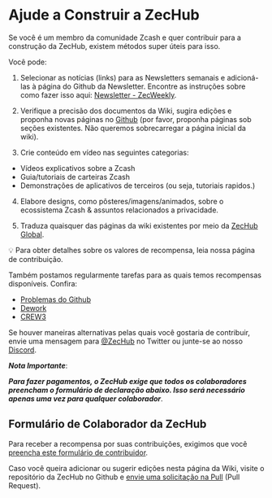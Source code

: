 # **Ajude a Construir a ZecHub**

Se você é um membro da comunidade Zcash e quer contribuir para a construção da ZecHub, existem métodos super úteis para isso.

Você pode:

1. Selecionar as notícias (links) para as Newsletters semanais e adicioná-las à página do Github da Newsletter. Encontre as instruções sobre como fazer isso aqui: [Newsletter - ZecWeekly](https://wiki.zechub.xyz/zecweekly-newsletter).

2. Verifique a precisão dos documentos da Wiki, sugira edições e proponha novas páginas no [Github](https://github.com/zechub/zechub) (por favor, proponha páginas sob seções existentes. Não queremos sobrecarregar a página inicial da wiki).

3. Crie conteúdo em vídeo nas seguintes categorias:

- Vídeos explicativos sobre a Zcash
- Guia/tutoriais de carteiras Zcash
- Demonstrações de aplicativos de terceiros (ou seja, tutoriais rapidos.)

4. Elabore designs, como pôsteres/imagens/animados, sobre o ecossistema Zcash & assuntos relacionados a privacidade.

5. Traduza quaisquer das páginas da wiki existentes por meio da [ZecHub Global](https://wiki.zechub.xyz/zechub-global).

💡 Para obter detalhes sobre os valores de recompensa, leia nossa página de contribuição.

Também postamos regularmente tarefas para as quais temos recompensas disponíveis. Confira:

- [Problemas do Github](https://github.com/ZecHub/zechub/issues)
- [Dework](https://app.dework.xyz/zechub-2424)
- [CREW3](https://crew3.xyz/c/zechub)

Se houver maneiras alternativas pelas quais você gostaria de contribuir, envie uma mensagem para [@ZecHub](https://twitter.com/zechub) no Twitter ou junte-se ao nosso [Discord](https://discord.gg/zcash).

***Nota Importante***:

***Para fazer pagamentos, o ZecHub exige que todos os colaboradores preencham o formulário de declaração abaixo. Isso será necessário apenas uma vez para qualquer colaborador***.

## **Formulário de Colaborador da ZecHub**

Para receber a recompensa por suas contribuições, exigimos que você [preencha este formulário de contribuidor](https://wiki.zechub.xyz/contribute).

Caso você queira adicionar ou sugerir edições nesta página da Wiki, visite o repositório da ZecHub no Github e [envie uma solicitação na Pull](https://github.com/ZecHub/zechub/pulls) (Pull Request).
